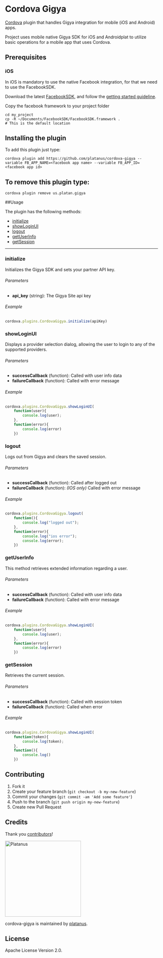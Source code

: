 Cordova Gigya
================

[Cordova](http://cordova.apache.org/) plugin that handles Gigya integration for mobile (iOS and Android) apps.

Project uses mobile native Gigya SDK for iOS and Androidplat to utilize basic operations for a mobile app that uses Cordova. 

## Prerequisites

### iOS
In iOS is mandatory to use the native Facebook integration, for that we need to use the FacebookSDK.

Download the latest [FacebookSDK](https://developers.facebook.com/docs/ios/), and follow the [getting started guideline](https://developers.facebook.com/docs/ios/getting-started/). 

Copy the facebook framework to your project folder
```shell
cd my_project
cp -R ~/Documents/FacebookSDK/FacebookSDK.framework . 
# This is the default location
```

## Installing the plugin
To add this plugin just type:
```
cordova plugin add https://github.com/platanus/cordova-gigya --variable FB_APP_NAME=<facebook app name> --variable FB_APP_ID=<facebook app id>
```

## To remove this plugin type:
```
cordova plugin remove us.platan.gigya
```

##Usage

The plugin has the following methods:

* [initialize](#initialize)
* [showLoginUI](#showLoginUI)
* [logout](#logout)
* [getUserInfo](#getUserInfo)
* [getSession](#getSession)

***


### initialize
Initializes the Gigya SDK and sets your partner API key.

###### Parameters

- **api_key** (string): The Gigya Site api key

###### Example

```js
cordova.plugins.CordovaGigya.initialize(apiKey)
```

### showLoginUI
Displays a provider selection dialog, allowing the user to login to any of the supported providers.

###### Parameters

- **successCallback** (function): Called with user info data
- **failureCallback** (function): Called with error message

###### Example

```js
cordova.plugins.CordovaGigya.showLoginUI(
    function(user){
        console.log(user);
    },
    function(error){
        console.log(error)
    })
```

### logout
Logs out from Gigya and clears the saved session.

###### Parameters

- **successCallback** (function): Called after logged out
- **failureCallback** (function): *(IOS only)* Called with error message

###### Example

```js
cordova.plugins.CordovaGigya.logout(
    function(){
        console.log("logged out");
    },
    function(error){
        console.log("ios error");
        console.log(error);
    })
```

### getUserInfo
This method retrieves extended information regarding a user.

###### Parameters

- **successCallback** (function): Called with user info data
- **failureCallback** (function): Called with error message

###### Example

```js
cordova.plugins.CordovaGigya.showLoginUI(
    function(user){
        console.log(user);
    },
    function(error){
        console.log(error)
    })
```

### getSession
Retrieves the current session.

###### Parameters

- **successCallback** (function): Called with session token
- **failureCallback** (function): Called when error

###### Example

```js
cordova.plugins.CordovaGigya.showLoginUI(
    function(token){
        console.log(token);
    },
    function(){
        console.log()
    })
```

## Contributing

1. Fork it
2. Create your feature branch (`git checkout -b my-new-feature`)
3. Commit your changes (`git commit -am 'Add some feature'`)
4. Push to the branch (`git push origin my-new-feature`)
5. Create new Pull Request

## Credits

Thank you [contributors](https://github.com/platanus/cordova-gigya/graphs/contributors)!

<img src="http://platan.us/gravatar_with_text.png" alt="Platanus" width="250"/>

cordova-gigya is maintained by [platanus](http://platan.us).

## License

Apache License Version 2.0.
